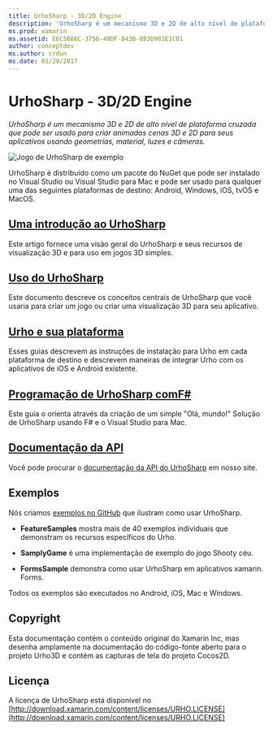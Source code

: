 ```yaml
---
title: UrhoSharp - 3D/2D Engine
description: 'UrhoSharp é um mecanismo 3D e 2D de alto nível de plataforma cruzada que pode ser usado para criar animadas cenas 3D e 2D para seus aplicativos usando geometrias, material, luzes e câmeras.'
ms.prod: xamarin
ms.assetid: E6C5B86C-3756-49DF-843B-0B3D981E1C01
author: conceptdev
ms.author: crdun
ms.date: 03/29/2017
---
```

# <a name="urhosharp---3d2d-engine"></a>UrhoSharp - 3D/2D Engine

_UrhoSharp é um mecanismo 3D e 2D de alto nível de plataforma cruzada que pode ser usado para criar animadas cenas 3D e 2D para seus aplicativos usando geometrias, material, luzes e câmeras._

![Jogo de UrhoSharp de exemplo](images/video.gif)

UrhoSharp é distribuído como um pacote do NuGet que pode ser instalado no Visual Studio ou Visual Studio para Mac e pode ser usado para qualquer uma das seguintes plataformas de destino: Android, Windows, iOS, tvOS e MacOS.

## <a name="an-introduction-to-urhosharpgraphics-gamesurhosharpintroductionmd"></a>[Uma introdução ao UrhoSharp](~/graphics-games/urhosharp/introduction.md)

Este artigo fornece uma visão geral do UrhoSharp e seus recursos de visualização 3D e para uso em jogos 3D simples.

## <a name="using-urhosharpgraphics-gamesurhosharpusingmd"></a>[Uso do UrhoSharp](~/graphics-games/urhosharp/using.md)

Este documento descreve os conceitos centrais de UrhoSharp que você usaria para criar um jogo ou criar uma visualização 3D para seu aplicativo.

## <a name="urho-and-your-platformgraphics-gamesurhosharpplatformindexmd"></a>[Urho e sua plataforma](~/graphics-games/urhosharp/platform/index.md)

Esses guias descrevem as instruções de instalação para Urho em cada plataforma de destino e descrevem maneiras de integrar Urho com os aplicativos de iOS e Android existente.

## <a name="programming-urhosharp-with-fgraphics-gamesurhosharpfsharpmd"></a>[Programação de UrhoSharp comF#](~/graphics-games/urhosharp/fsharp.md)

Este guia o orienta através da criação de um simple "Olá, mundo!" Solução de UrhoSharp usando F# e o Visual Studio para Mac.

## <a name="api-documentationhttpsdeveloperxamarincomapirooturho"></a>[Documentação da API](https://developer.xamarin.com/api/root/Urho/)

Você pode procurar o [documentação da API do UrhoSharp](https://developer.xamarin.com/api/root/Urho/) em nosso site.

## <a name="samples"></a>Exemplos

Nós criamos [exemplos no GitHub](https://github.com/xamarin/urho-samples) que ilustram como usar UrhoSharp.

- **FeatureSamples** mostra mais de 40 exemplos individuais que demonstram os recursos específicos do Urho.

- **SamplyGame** é uma implementação de exemplo do jogo Shooty céu.

- **FormsSample** demonstra como usar UrhoSharp em aplicativos xamarin. Forms.

Todos os exemplos são executados no Android, iOS, Mac e Windows.

## <a name="copyright"></a>Copyright

Esta documentação contém o conteúdo original do Xamarin Inc, mas desenha amplamente na documentação do código-fonte aberto para o projeto Urho3D e contém as capturas de tela do projeto Cocos2D.

## <a name="license"></a>Licença

A licença de UrhoSharp está disponível no [http://download.xamarin.com/content/licenses/URHO.LICENSE](http://download.xamarin.com/content/licenses/URHO.LICENSE)

